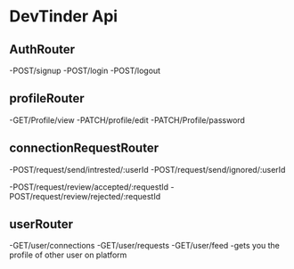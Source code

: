 # DevTinder Api

## AuthRouter 
-POST/signup
-POST/login
-POST/logout

## profileRouter
-GET/Profile/view
-PATCH/profile/edit
-PATCH/Profile/password

## connectionRequestRouter
-POST/request/send/intrested/:userId
-POST/request/send/ignored/:userId

-POST/request/review/accepted/:requestId
-POST/request/review/rejected/:requestId

## userRouter
-GET/user/connections
-GET/user/requests 
-GET/user/feed -gets you the profile of other user on platform



